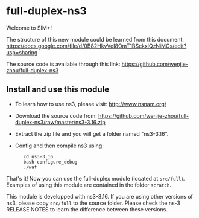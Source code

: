 # full-duplex-ns3

Welcome to SIM+!

The structure of this new module could be learned from this document:
https://docs.google.com/file/d/0B82HkvVeI8OmT1BSckxlQzNiMGs/edit?usp=sharing

The source code is available through this link:
https://github.com/wenjie-zhou/full-duplex-ns3

## Install and use this module

 * To learn how to use ns3, please visit: http://www.nsnam.org/

 * Download the source code from:
   https://github.com/wenjie-zhou/full-duplex-ns3/raw/master/ns3-3.16.zip

 * Extract the zip file and you will get a folder named "ns3-3.16".
 
 * Config and then compile ns3 using:
 
          cd ns3-3.16
          bash configure_debug
          ./waf

That's it! Now you can use the full-duplex module (located at `src/full`).
Examples of using this module are contained in the folder `scratch`.

This module is developped with ns3-3.16. If you are using other
versions of ns3, please copy `src/full` to the source folder.
Please check the ns-3 RELEASE NOTES to learn the
difference between these versions. 
